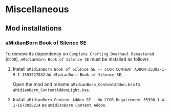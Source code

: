 # Miscellaneous

## Mod installations

### aMidianBorn Book of Silence SE

To remove its dependency on `Complete Crafting Overhaul Remastered` (`CCOR`), `aMidianBorn Book of Silence SE` must be installed as follows

1. Install `aMidianBorn Book of Silence SE -- CCOR CONTENT ADDON-35382-1-9-1-1593527032` as `aMidianBorn Book of Silence SE`.

    Open the mod and rename `aMidianBorn_ContentAddon.bsa` to `aMidianBorn_ContentAddonLight.bsa`.

1. Install `aMidianBorn Content Addon SE - No CCOR Requirement-35390-1-4-1-1673058214` as `aMidianBorn Content Addon`.
